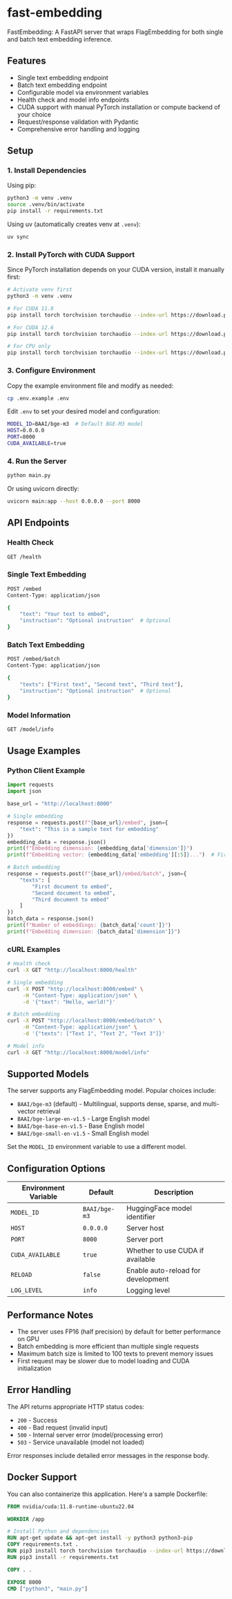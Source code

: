 # fast-embedding

FastEmbedding: A FastAPI server that wraps FlagEmbedding for both single and batch text embedding inference.

## Features

- Single text embedding endpoint
- Batch text embedding endpoint
- Configurable model via environment variables
- Health check and model info endpoints
- CUDA support with manual PyTorch installation or compute backend of your choice
- Request/response validation with Pydantic
- Comprehensive error handling and logging

## Setup

### 1. Install Dependencies

Using pip:

```bash
python3 -m venv .venv
source .venv/bin/activate
pip install -r requirements.txt
```

Using uv (automatically creates venv at `.venv`):

```bash
uv sync
```

### 2. Install PyTorch with CUDA Support

Since PyTorch installation depends on your CUDA version, install it manually first:

```bash
# Activate venv first
python3 -m venv .venv

# For CUDA 11.8
pip install torch torchvision torchaudio --index-url https://download.pytorch.org/whl/cu118

# For CUDA 12.6
pip install torch torchvision torchaudio --index-url https://download.pytorch.org/whl/cu126

# For CPU only
pip install torch torchvision torchaudio --index-url https://download.pytorch.org/whl/cpu
```

### 3. Configure Environment

Copy the example environment file and modify as needed:

```bash
cp .env.example .env
```

Edit `.env` to set your desired model and configuration:

```bash
MODEL_ID=BAAI/bge-m3  # Default BGE-M3 model
HOST=0.0.0.0
PORT=8000
CUDA_AVAILABLE=true
```

### 4. Run the Server

```bash
python main.py
```

Or using uvicorn directly:

```bash
uvicorn main:app --host 0.0.0.0 --port 8000
```

## API Endpoints

### Health Check
```bash
GET /health
```

### Single Text Embedding
```bash
POST /embed
Content-Type: application/json

{
    "text": "Your text to embed",
    "instruction": "Optional instruction"  # Optional
}
```

### Batch Text Embedding
```bash
POST /embed/batch
Content-Type: application/json

{
    "texts": ["First text", "Second text", "Third text"],
    "instruction": "Optional instruction"  # Optional
}
```

### Model Information
```bash
GET /model/info
```

## Usage Examples

### Python Client Example

```python
import requests
import json

base_url = "http://localhost:8000"

# Single embedding
response = requests.post(f"{base_url}/embed", json={
    "text": "This is a sample text for embedding"
})
embedding_data = response.json()
print(f"Embedding dimension: {embedding_data['dimension']}")
print(f"Embedding vector: {embedding_data['embedding'][:5]}...")  # First 5 elements

# Batch embedding
response = requests.post(f"{base_url}/embed/batch", json={
    "texts": [
        "First document to embed",
        "Second document to embed", 
        "Third document to embed"
    ]
})
batch_data = response.json()
print(f"Number of embeddings: {batch_data['count']}")
print(f"Embedding dimension: {batch_data['dimension']}")
```

### cURL Examples

```bash
# Health check
curl -X GET "http://localhost:8000/health"

# Single embedding
curl -X POST "http://localhost:8000/embed" \
     -H "Content-Type: application/json" \
     -d '{"text": "Hello, world!"}'

# Batch embedding
curl -X POST "http://localhost:8000/embed/batch" \
     -H "Content-Type: application/json" \
     -d '{"texts": ["Text 1", "Text 2", "Text 3"]}'

# Model info
curl -X GET "http://localhost:8000/model/info"
```

## Supported Models

The server supports any FlagEmbedding model. Popular choices include:

- `BAAI/bge-m3` (default) - Multilingual, supports dense, sparse, and multi-vector retrieval
- `BAAI/bge-large-en-v1.5` - Large English model
- `BAAI/bge-base-en-v1.5` - Base English model  
- `BAAI/bge-small-en-v1.5` - Small English model

Set the `MODEL_ID` environment variable to use a different model.

## Configuration Options

| Environment Variable | Default | Description |
|---------------------|---------|-------------|
| `MODEL_ID` | `BAAI/bge-m3` | HuggingFace model identifier |
| `HOST` | `0.0.0.0` | Server host |
| `PORT` | `8000` | Server port |
| `CUDA_AVAILABLE` | `true` | Whether to use CUDA if available |
| `RELOAD` | `false` | Enable auto-reload for development |
| `LOG_LEVEL` | `info` | Logging level |

## Performance Notes

- The server uses FP16 (half precision) by default for better performance on GPU
- Batch embedding is more efficient than multiple single requests
- Maximum batch size is limited to 100 texts to prevent memory issues
- First request may be slower due to model loading and CUDA initialization

## Error Handling

The API returns appropriate HTTP status codes:

- `200` - Success
- `400` - Bad request (invalid input)
- `500` - Internal server error (model/processing error)
- `503` - Service unavailable (model not loaded)

Error responses include detailed error messages in the response body.

## Docker Support

You can also containerize this application. Here's a sample Dockerfile:

```dockerfile
FROM nvidia/cuda:11.8-runtime-ubuntu22.04

WORKDIR /app

# Install Python and dependencies
RUN apt-get update && apt-get install -y python3 python3-pip
COPY requirements.txt .
RUN pip3 install torch torchvision torchaudio --index-url https://download.pytorch.org/whl/cu118
RUN pip3 install -r requirements.txt

COPY . .

EXPOSE 8000
CMD ["python3", "main.py"]
```
